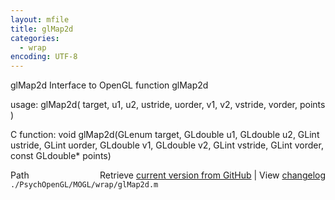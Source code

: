 ```yaml
---
layout: mfile
title: glMap2d
categories:
  - wrap
encoding: UTF-8
---
```


glMap2d  Interface to OpenGL function glMap2d

usage:  glMap2d( target, u1, u2, ustride, uorder, v1, v2, vstride, vorder, points )

C function:  void glMap2d(GLenum target, GLdouble u1, GLdouble u2, GLint ustride, GLint uorder, GLdouble v1, GLdouble v2, GLint vstride, GLint vorder, const GLdouble\* points)


<div class="code_header" style="text-align:right;">
  <span style="float:left;">Path&nbsp;&nbsp;</span> <span class="counter">Retrieve <a href=
  "https://raw.github.com/Psychtoolbox-3/Psychtoolbox-3/beta/./PsychOpenGL/MOGL/wrap/glMap2d.m">current version from GitHub</a> | View <a href=
  "https://github.com/Psychtoolbox-3/Psychtoolbox-3/commits/beta/./PsychOpenGL/MOGL/wrap/glMap2d.m">changelog</a></span>
</div>
<div class="code">
  <code>./PsychOpenGL/MOGL/wrap/glMap2d.m</code>
</div>
